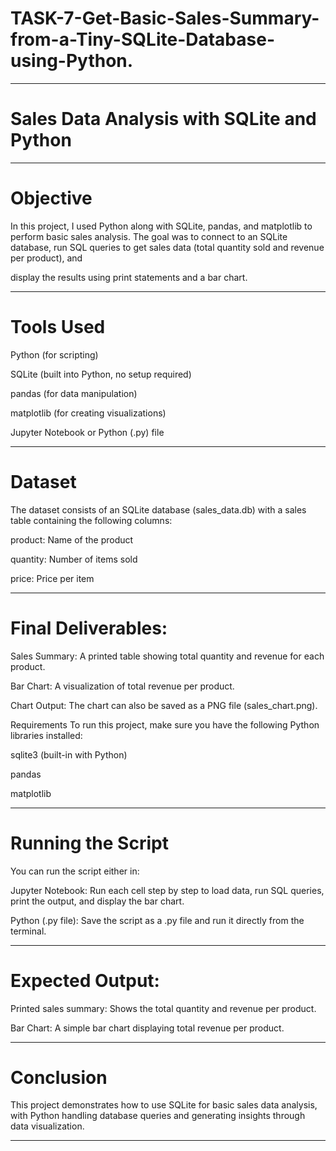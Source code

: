 # TASK-7-Get-Basic-Sales-Summary-from-a-Tiny-SQLite-Database-using-Python. 
---
# Sales Data Analysis with SQLite and Python
---
# Objective

In this project, I used Python along with SQLite, pandas, and matplotlib to perform basic sales analysis. The goal was to connect to an SQLite database, run SQL queries to get sales data (total quantity sold and revenue per product), and

display the results using print statements and a bar chart.

---
# Tools Used

Python (for scripting)

SQLite (built into Python, no setup required)

pandas (for data manipulation)

matplotlib (for creating visualizations)

Jupyter Notebook or Python (.py) file

---
# Dataset

The dataset consists of an SQLite database (sales_data.db) with a sales table containing the following columns:

product: Name of the product

quantity: Number of items sold

price: Price per item

---

# Final Deliverables:

Sales Summary: A printed table showing total quantity and revenue for each product.

Bar Chart: A visualization of total revenue per product.

Chart Output: The chart can also be saved as a PNG file (sales_chart.png).

Requirements
To run this project, make sure you have the following Python libraries installed:

sqlite3 (built-in with Python)

pandas

matplotlib

---

# Running the Script
You can run the script either in:

Jupyter Notebook: Run each cell step by step to load data, run SQL queries, print the output, and display the bar chart.

Python (.py file): Save the script as a .py file and run it directly from the terminal.

---
# Expected Output:
Printed sales summary: Shows the total quantity and revenue per product.

Bar Chart: A simple bar chart displaying total revenue per product.

---
# Conclusion
This project demonstrates how to use SQLite for basic sales data analysis, with Python handling database queries and generating insights through data visualization.

---
